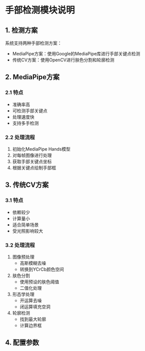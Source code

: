 # 手部检测模块说明

## 1. 检测方案

系统支持两种手部检测方案：

- MediaPipe方案：使用Google的MediaPipe库进行手部关键点检测
- 传统CV方案：使用OpenCV进行肤色分割和轮廓检测

## 2. MediaPipe方案

### 2.1 特点

- 准确率高
- 可检测手部关键点
- 处理速度快
- 支持多手检测

### 2.2 处理流程

1. 初始化MediaPipe Hands模型
2. 对每帧图像进行处理
3. 获取手部关键点坐标
4. 根据关键点绘制手部框

## 3. 传统CV方案

### 3.1 特点

- 依赖较少
- 计算量小
- 适合简单场景
- 受光照影响较大

### 3.2 处理流程

1. 图像预处理
   - 高斯模糊去噪
   - 转换到YCrCb颜色空间
2. 肤色分割
   - 使用预设的肤色阈值
   - 二值化处理
3. 形态学处理
   - 开运算去噪
   - 闭运算填充空洞
4. 轮廓检测
   - 找到最大轮廓
   - 计算边界框

## 4. 配置参数
